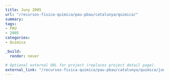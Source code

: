 ```yaml
---
title: Juny 2005
url: "/recursos-fisica-quimica/pau-pbau/catalunya/quimica/"
summary:
tags:
- PAU
- 2005
categories:
- Química

_build:
  render: never

# Optional external URL for project (replaces project detail page).
external_link: "/recursos-fisica-quimica/pau-pbau/catalunya/quimica/juny-2005.pdf"
---
```

